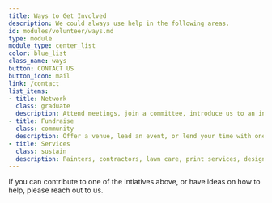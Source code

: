 ```yaml
---
title: Ways to Get Involved
description: We could always use help in the following areas.
id: modules/volunteer/ways.md
type: module
module_type: center_list
color: blue_list
class_name: ways
button: CONTACT US
button_icon: mail
link: /contact
list_items:
- title: Network
  class: graduate
  description: Attend meetings, join a committee, introduce us to an influential person, or otherwise help guide FNSE.
- title: Fundraise
  class: community 
  description: Offer a venue, lead an event, or lend your time with one of our existing fundraisers.
- title: Services
  class: sustain
  description: Painters, contractors, lawn care, print services, design, IT. You name it, we’re would love to hear from you.
---
```

If you can contribute to one of the intiatives above, or have ideas on how to help, please reach out to us.